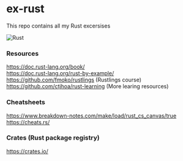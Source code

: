 # ex-rust
This repo contains all my Rust excersises

![Rust](https://linuxhint.com/wp-content/uploads/2017/02/Rust-Programming-Language-logo-520x245.jpg)

### Resources
https://doc.rust-lang.org/book/ <br>
https://doc.rust-lang.org/rust-by-example/ <br>
https://github.com/fmoko/rustlings (Rustlings course) <br>
https://github.com/ctjhoa/rust-learning (More learing resources) 

### Cheatsheets
https://www.breakdown-notes.com/make/load/rust_cs_canvas/true <br>
https://cheats.rs/

### Crates (Rust package registry)
https://crates.io/
